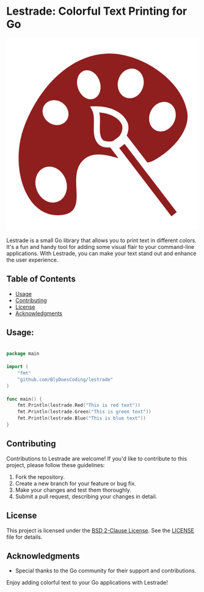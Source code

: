# Lestrade: Colorful Text Printing for Go

![Lestrade Icon](palette.png)


Lestrade is a small Go library that allows you to print text in different colors. It's a fun and handy tool for adding some visual flair to your command-line applications. With Lestrade, you can make your text stand out and enhance the user experience.

## Table of Contents


- [Usage](#usage)
- [Contributing](#contributing)
- [License](#license)
- [Acknowledgments](#acknowledgments)


## Usage:
```go

package main

import (
	"fmt"
	"github.com/BlyDoesCoding/lestrade"
)

func main() {
	fmt.Println(lestrade.Red("This is red text"))
	fmt.Println(lestrade.Green("This is green text"))
	fmt.Println(lestrade.Blue("This is blue text"))
}

```
## Contributing

Contributions to Lestrade are welcome! If you'd like to contribute to this project, please follow these guidelines:

1. Fork the repository.
2. Create a new branch for your feature or bug fix.
3. Make your changes and test them thoroughly.
4. Submit a pull request, describing your changes in detail.


## License

This project is licensed under the [BSD 2-Clause License](LICENSE). See the [LICENSE](LICENSE) file for details.


## Acknowledgments

- Special thanks to the Go community for their support and contributions.

Enjoy adding colorful text to your Go applications with Lestrade!

